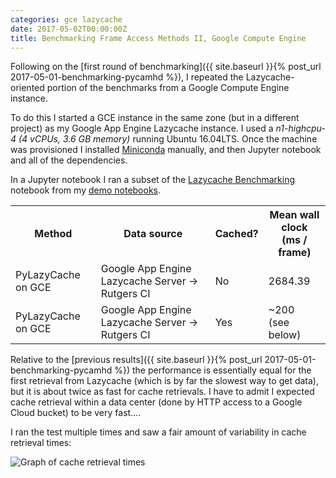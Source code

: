 ```yaml
---
categories: gce lazycache
date: 2017-05-02T00:00:00Z
title: Benchmarking Frame Access Methods II, Google Compute Engine
---
```


Following on the [first round of benchmarking]({{ site.baseurl }}{% post_url 2017-05-01-benchmarking-pycamhd %}), I repeated the Lazycache-oriented portion of the benchmarks from a Google Compute Engine instance.

To do this I started a GCE instance in the same zone (but in a different project) as my Google App Engine Lazycache instance.   I used a _n1-highcpu-4 (4 vCPUs, 3.6 GB memory)_ running Ubuntu 16.04LTS.  Once the machine was provisioned I installed [Miniconda](https://conda.io/miniconda.html) manually, and then Jupyter notebook and all of the dependencies.

In a Jupyter notebook I ran a subset of the [Lazycache Benchmarking](https://github.com/CamHD-Analysis/lazyqt_demo_notebooks/blob/master/Lazycache%20Benchmarking.ipynb) notebook from my [demo notebooks](https://github.com/CamHD-Analysis/lazyqt_demo_notebooks).



<table class="smaller_table">
  <tr>
    <th>Method</th>
    <th>Data source</th>
    <th>Cached?</th>
    <th>Mean wall clock<br>(ms / frame)</th>
  </tr>
  <tr>
    <td>PyLazyCache on GCE</td>
    <td>Google App Engine Lazycache Server -> Rutgers CI</td>
    <td>No</td>
    <td>2684.39</td>
  </tr>
  <tr>
    <td>PyLazyCache on GCE</td>
    <td>Google App Engine Lazycache Server -> Rutgers CI</td>
    <td>Yes</td>
    <td>~200<br/>(see below)</td>
  </tr>
</table>

Relative to the [previous results]({{ site.baseurl }}{% post_url 2017-05-01-benchmarking-pycamhd %}) the performance is essentially equal for the first retrieval from Lazycache (which is by far the slowest way to get data), but it is about twice as fast for cache retrievals.  I have to admit I expected cache retrieval within a data center (done by HTTP access to a Google Cloud bucket) to be very fast....

I ran the test multiple times and saw a fair amount of variability in cache retrieval times:

![Graph of cache retrieval times]({{site.baseurl}}/images/gae_gce_lazycache_extraction_time.png)
